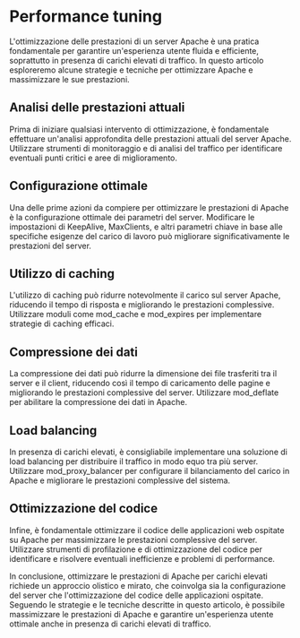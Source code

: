 # Performance tuning

L'ottimizzazione delle prestazioni di un server Apache è una pratica fondamentale per garantire un'esperienza utente fluida e efficiente, soprattutto in presenza di carichi elevati di traffico. In questo articolo esploreremo alcune strategie e tecniche per ottimizzare Apache e massimizzare le sue prestazioni.

## Analisi delle prestazioni attuali

Prima di iniziare qualsiasi intervento di ottimizzazione, è fondamentale effettuare un'analisi approfondita delle prestazioni attuali del server Apache. Utilizzare strumenti di monitoraggio e di analisi del traffico per identificare eventuali punti critici e aree di miglioramento.

## Configurazione ottimale

Una delle prime azioni da compiere per ottimizzare le prestazioni di Apache è la configurazione ottimale dei parametri del server. Modificare le impostazioni di KeepAlive, MaxClients, e altri parametri chiave in base alle specifiche esigenze del carico di lavoro può migliorare significativamente le prestazioni del server.

## Utilizzo di caching

L'utilizzo di caching può ridurre notevolmente il carico sul server Apache, riducendo il tempo di risposta e migliorando le prestazioni complessive. Utilizzare moduli come mod_cache e mod_expires per implementare strategie di caching efficaci.

## Compressione dei dati

La compressione dei dati può ridurre la dimensione dei file trasferiti tra il server e il client, riducendo così il tempo di caricamento delle pagine e migliorando le prestazioni complessive del server. Utilizzare mod_deflate per abilitare la compressione dei dati in Apache.

## Load balancing

In presenza di carichi elevati, è consigliabile implementare una soluzione di load balancing per distribuire il traffico in modo equo tra più server. Utilizzare mod_proxy_balancer per configurare il bilanciamento del carico in Apache e migliorare le prestazioni complessive del sistema.

## Ottimizzazione del codice

Infine, è fondamentale ottimizzare il codice delle applicazioni web ospitate su Apache per massimizzare le prestazioni complessive del server. Utilizzare strumenti di profilazione e di ottimizzazione del codice per identificare e risolvere eventuali inefficienze e problemi di performance.

In conclusione, ottimizzare le prestazioni di Apache per carichi elevati richiede un approccio olistico e mirato, che coinvolga sia la configurazione del server che l'ottimizzazione del codice delle applicazioni ospitate. Seguendo le strategie e le tecniche descritte in questo articolo, è possibile massimizzare le prestazioni di Apache e garantire un'esperienza utente ottimale anche in presenza di carichi elevati di traffico.